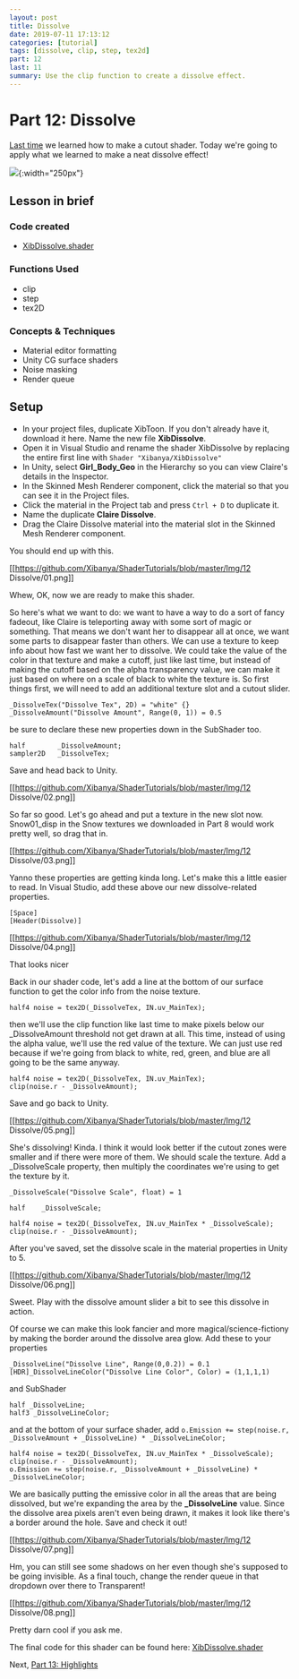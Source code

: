 ```yaml
---
layout: post
title: Dissolve
date: 2019-07-11 17:13:12
categories: [tutorial]
tags: [dissolve, clip, step, tex2d]
part: 12
last: 11
summary: Use the clip function to create a dissolve effect.
---
```


# Part 12: Dissolve

[Last time](https://www.patreon.com/posts/part-11-cutouts-28304378) we learned how to make a cutout shader. Today we're going to apply what we learned to make a neat dissolve effect!

![](https://raw.githubusercontent.com/Xibanya/ShaderTutorials/master/Img/12%20Dissolve/00.png){:width="250px"}

## Lesson in brief
### Code created
* [XibDissolve.shader](https://github.com/Xibanya/ShaderTutorials/blob/master/Assets/Shaders/Toon/XibDissolve.shader)

### Functions Used
* clip
* step
* tex2D

### Concepts & Techniques
* Material editor formatting
* Unity CG surface shaders
* Noise masking
* Render queue

## Setup
* In your project files, duplicate XibToon. If you don't already have it, download it here.
Name the new file **XibDissolve**. 
* Open it in Visual Studio and rename the shader XibDissolve by replacing the entire first line with `Shader "Xibanya/XibDissolve"`
* In Unity, select **Girl_Body_Geo** in the Hierarchy so you can view Claire's details in the Inspector. 
* In the Skinned Mesh Renderer component, click the material so that you can see it in the Project files. 
* Click the material in the Project tab and press `Ctrl + D` to duplicate it. 
* Name the duplicate **Claire Dissolve**. 
* Drag the Claire Dissolve material into the material slot in the Skinned Mesh Renderer component. 

You should end up with this.

[[https://github.com/Xibanya/ShaderTutorials/blob/master/Img/12 Dissolve/01.png]]
 
Whew, OK, now we are ready to make this shader.

So here's what we want to do: we want to have a way to do a sort of fancy fadeout, like Claire is teleporting away with some sort of magic or something. That means we don't want her to disappear all at once, we want some parts to disappear faster than others. We can use a texture to keep info about how fast we want her to dissolve. We could take the value of the color in that texture and make a cutoff, just like last time, but instead of making the cutoff based on the alpha transparency value, we can make it just based on where on a scale of black to white the texture is.
So first things first, we will need to add an additional texture slot and a cutout slider.

```
_DissolveTex("Dissolve Tex", 2D) = "white" {}
_DissolveAmount("Dissolve Amount", Range(0, 1)) = 0.5
```
 
be sure to declare these new properties down in the SubShader too.
```
half        _DissolveAmount;
sampler2D   _DissolveTex;
```
Save and head back to Unity.

[[https://github.com/Xibanya/ShaderTutorials/blob/master/Img/12 Dissolve/02.png]]
 
So far so good. Let's go ahead and put a texture in the new slot now. Snow01_disp in the Snow textures we downloaded in Part 8 would work pretty well, so drag that in.

[[https://github.com/Xibanya/ShaderTutorials/blob/master/Img/12 Dissolve/03.png]]
 
Yanno these properties are getting kinda long. Let's make this a little easier to read. In Visual Studio, add these above our new dissolve-related properties.

```
[Space]
[Header(Dissolve)]
```

[[https://github.com/Xibanya/ShaderTutorials/blob/master/Img/12 Dissolve/04.png]]

That looks nicer
 
Back in our shader code, let's add a line at the bottom of our surface function to get the color info from the noise texture.

```
half4 noise = tex2D(_DissolveTex, IN.uv_MainTex);
```

then we'll use the clip function like last time to make pixels below our _DissolveAmount threshold not get drawn at all. This time, instead of using the alpha value, we'll use the red value of the texture. We can just use red because if we're going from black to white, red, green, and blue are all going to be the same anyway.

```
half4 noise = tex2D(_DissolveTex, IN.uv_MainTex);
clip(noise.r - _DissolveAmount);
```
 
Save and go back to Unity.

[[https://github.com/Xibanya/ShaderTutorials/blob/master/Img/12 Dissolve/05.png]]
 
She's dissolving!  Kinda. I think it would look better if the cutout zones were smaller and if there were more of them. We should scale the texture. Add a _DissolveScale property, then multiply the coordinates we're using to get the texture by it.
 
```
_DissolveScale("Dissolve Scale", float) = 1
```

```
half    _DissolveScale;
```

```
half4 noise = tex2D(_DissolveTex, IN.uv_MainTex * _DissolveScale);
clip(noise.r - _DissolveAmount);
```

After you've saved, set the dissolve scale in the material properties in Unity to 5.

[[https://github.com/Xibanya/ShaderTutorials/blob/master/Img/12 Dissolve/06.png]]
 
Sweet. Play with the dissolve amount slider a bit to see this dissolve in action. 

Of course we can make this look fancier and more magical/science-fictiony by making the border around the dissolve area glow. Add these to your properties

```
_DissolveLine("Dissolve Line", Range(0,0.2)) = 0.1
[HDR]_DissolveLineColor("Dissolve Line Color", Color) = (1,1,1,1)
```

and SubShader

```
half _DissolveLine;
half3 _DissolveLineColor;
```

and at the bottom of your surface shader, add `o.Emission += step(noise.r, _DissolveAmount + _DissolveLine) * _DissolveLineColor;`

```
half4 noise = tex2D(_DissolveTex, IN.uv_MainTex * _DissolveScale);
clip(noise.r - _DissolveAmount);
o.Emission += step(noise.r, _DissolveAmount + _DissolveLine) * _DissolveLineColor;
```
 
We are basically putting the emissive color in all the areas that are being dissolved, but we're expanding the area by the  **_DissolveLine** value. Since the dissolve area pixels aren't even being drawn, it makes it look like there's a border around the hole. Save and check it out!

[[https://github.com/Xibanya/ShaderTutorials/blob/master/Img/12 Dissolve/07.png]]
 
Hm, you can still see some shadows on her even though she's supposed to be going invisible. As a final touch, change the render queue in that dropdown over there to Transparent!

[[https://github.com/Xibanya/ShaderTutorials/blob/master/Img/12 Dissolve/08.png]]
 
Pretty darn cool if you ask me.

The final code for this shader can be found here: [XibDissolve.shader](https://github.com/Xibanya/ShaderTutorials/blob/master/Assets/Shaders/Toon/XibDissolve.shader)

Next, [Part 13: Highlights](https://www.patreon.com/posts/28571898) 
